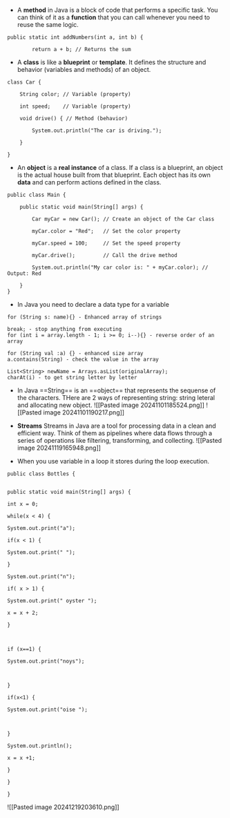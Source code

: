 - A **method** in Java is a block of code that performs a specific task. You can think of it as a **function** that you can call whenever you need to reuse the same logic.
```
public static int addNumbers(int a, int b) {

        return a + b; // Returns the sum

```


- A **class** is like a **blueprint** or **template**. It defines the structure and behavior (variables and methods) of an object.

```
class Car {

    String color; // Variable (property)

    int speed;    // Variable (property)

    void drive() { // Method (behavior)

        System.out.println("The car is driving.");

    }

}

```


- An **object** is a **real instance** of a class. If a class is a blueprint, an object is the actual house built from that blueprint. Each object has its own **data** and can perform actions defined in the class.

```
public class Main {

    public static void main(String[] args) {

        Car myCar = new Car(); // Create an object of the Car class

        myCar.color = "Red";   // Set the color property

        myCar.speed = 100;     // Set the speed property

        myCar.drive();         // Call the drive method

        System.out.println("My car color is: " + myCar.color); // Output: Red

    }
}
```







- In Java you need to declare a data type for a variable
```
for (String s: name){} - Enhanced array of strings

break; - stop anything from executing
for (int i = array.length - 1; i >= 0; i--){} - reverse order of an array

for (String val :a) {} - enhanced size array
a.contains(String) - check the value in the array

List<String> newName = Arrays.asList(originalArray);
charAt(i) - to get string letter by letter
```
- In Java ==String== is an ==object== that represents the sequense of the characters. THere are 2 ways of representing string: string leteral and allocating new object. ![[Pasted image 20241101185524.png]]
![[Pasted image 20241101190217.png]]
- **Streams**
  Streams in Java are a tool for processing data in a clean and efficient way. Think of them as pipelines where data flows through a series of operations like filtering, transforming, and collecting.
  ![[Pasted image 20241119165948.png]]

- When you use variable in a loop it stores during the loop execution. 

```
public class Bottles {


public static void main(String[] args) {

int x = 0;

while(x < 4) {

System.out.print("a");

if(x < 1) {

System.out.print(" ");

}

System.out.print("n");

if( x > 1) {

System.out.print(" oyster ");

x = x + 2;

}

  

if (x==1) {

System.out.print("noys");

  

}

if(x<1) {

System.out.print("oise ");

  

}

System.out.println();

x = x +1;

}

}

}
```


![[Pasted image 20241219203610.png]]

